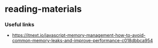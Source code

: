 # reading-materials

### Useful links
- https://itnext.io/javascript-memory-management-how-to-avoid-common-memory-leaks-and-improve-performance-c018dbbca954
